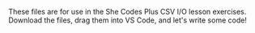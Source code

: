 These files are for use in the She Codes Plus CSV I/O lesson exercises. Download the files, drag them into VS Code, and let's write some code!